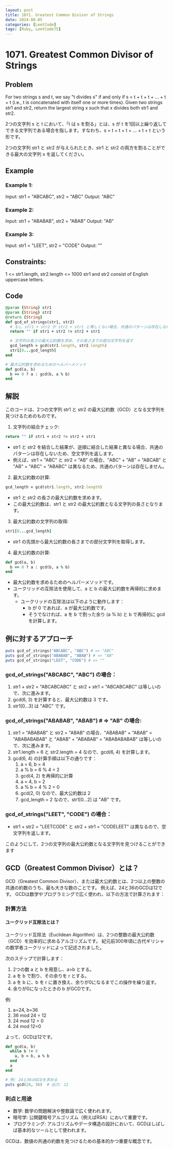 ```yaml
---
layout: post
title: 1071. Greatest Common Divisor of Strings
date: 2024-08-05
categories: [LeetCode]
tags: [Ruby, LeetCode75]
---
```


# 1071. Greatest Common Divisor of Strings

## Problem
For two strings s and t, we say "t divides s" if and only if s = t + t + t + ... + t + t (i.e., t is concatenated with itself one or more times).
Given two strings str1 and str2, return the largest string x such that x divides both str1 and str2.

2つの文字列 s と t において、「t は s を割る」とは、s が t を1回以上繰り返してできる文字列である場合を指します。すなわち、s = t + t + t + ... + t + t という形です。

2つの文字列 str1 と str2 が与えられたとき、str1 と str2 の両方を割ることができる最大の文字列 x を返してください。

## Example
### Example 1:
Input: str1 = "ABCABC", str2 = "ABC"
Output: "ABC"

### Example 2:
Input: str1 = "ABABAB", str2 = "ABAB"
Output: "AB"

### Example 3:
Input: str1 = "LEET", str2 = "CODE"
Output: ""

## Constraints:
1 <= str1.length, str2.length <= 1000
str1 and str2 consist of English uppercase letters.

## Code

```ruby
@param {String} str1
@param {String} str2
@return {String}
def gcd_of_strings(str1, str2)
  # もし str1 + str2 が str2 + str1 と等しくない場合、共通のパターンは存在しない
  return "" if str1 + str2 != str2 + str1

  # 文字列の長さの最大公約数を求め、その長さまでの部分文字列を返す
  gcd_length = gcd(str1.length, str2.length)
  str1[0...gcd_length]
end

# 最大公約数を求めるためのヘルパーメソッド
def gcd(a, b)
  b == 0 ? a : gcd(b, a % b)
end
```

## 解説

このコードは、2つの文字列 str1 と str2 の最大公約数（GCD）となる文字列を見つけるためのものです。

1. 文字列の結合チェック:

```ruby
return "" if str1 + str2 != str2 + str1
```

- str1 と str2 を結合した結果が、逆順に結合した結果と異なる場合、共通のパターンは存在しないため、空文字列を返します。
- 例えば、str1 = "ABC" と str2 = "AB" の場合、"ABC" + "AB" = "ABCAB" と "AB" + "ABC" = "ABABC" は異なるため、共通のパターンは存在しません。

2. 最大公約数の計算:

```ruby
gcd_length = gcd(str1.length, str2.length)
```

- str1 と str2 の長さの最大公約数を求めます。
- この最大公約数は、str1 と str2 の最大公約数となる文字列の長さとなります。

3. 最大公約数の文字列の取得:

```ruby
str1[0...gcd_length]
```

- str1 の先頭から最大公約数の長さまでの部分文字列を取得します。

4. 最大公約数の計算:

```ruby
def gcd(a, b)
  b == 0 ? a : gcd(b, a % b)
end
```

- 最大公約数を求めるためのヘルパーメソッドです。
- ユークリッドの互除法を使用して、a と b の最大公約数を再帰的に求めます。
    - ユークリッドの互除法は以下のように動作します：
        - b が 0 であれば、a が最大公約数です。
        - そうでなければ、a を b で割った余り (a % b) と b で再帰的に gcd を計算します。

## 例に対するアプローチ
```ruby
puts gcd_of_strings("ABCABC", "ABC") # => "ABC"
puts gcd_of_strings("ABABAB", "ABAB") # => "AB"
puts gcd_of_strings("LEET", "CODE") # => ""
```

### gcd_of_strings("ABCABC", "ABC") の場合：
1. str1 + str2 = "ABCABCABC" と str2 + str1 = "ABCABCABC" は等しいので、次に進みます。
2. gcd(6, 3) を計算すると、最大公約数は 3 です。
3. str1[0...3] は "ABC" です。

### gcd_of_strings("ABABAB", "ABAB") # => "AB" の場合:
1. str1 = "ABABAB" と str2 = "ABAB" の場合、"ABABAB" + "ABAB" = "ABABABABAB" と "ABAB" + "ABABAB" = "ABABABABAB" は等しいので、次に進みます。
2. str1.length = 6 と str2.length = 4 なので、gcd(6, 4) を計算します。
3. gcd(6, 4) の計算手順は以下の通りです：
   1. a = 6, b = 4
   2. a % b = 6 % 4 = 2
   3. gcd(4, 2) を再帰的に計算
   4. a = 4, b = 2
   5. a % b = 4 % 2 = 0
   6. gcd(2, 0) なので、最大公約数は 2
   7. gcd_length = 2 なので、str1[0...2] は "AB" です。

### gcd_of_strings("LEET", "CODE") の場合：
- str1 + str2 = "LEETCODE" と str2 + str1 = "CODELEET" は異なるので、空文字列を返します。

このようにして、2つの文字列の最大公約数となる文字列を見つけることができます

## GCD（Greatest Common Divisor）とは？
GCD（Greatest Common Divisor）、または最大公約数とは、2つ以上の整数の共通の約数のうち、最も大きな数のことです。
例えば、24と36のGCDは12です。
GCDは数学やプログラミングで広く使われ、以下の方法で計算されます：

### 計算方法

#### ユークリッド互除法とは？
ユークリッド互除法（Euclidean Algorithm）は、2つの整数の最大公約数（GCD）を効率的に求めるアルゴリズムです。
紀元前300年頃に古代ギリシャの数学者ユークリッドによって記述されました。

次のステップで計算します：
1. 2つの数 a と b を用意し、a>b とする。
2. a を b で割り、その余りを r とする。
3. a を b に、b を r に置き換え、余りが0になるまでこの操作を繰り返す。
4. 余りが0になったときの b がGCDです。

例:
1. a=24, b=36
2. 36 mod 24 = 12
3. 24 mod 12 = 0
4. 24 mod 12=0

よって、GCDは12です。

```ruby
def gcd(a, b)
  while b != 0
    a, b = b, a % b
  end
  a
end

# 例: 24と36のGCDを求める
puts gcd(24, 36)  # 出力: 12
```

### 利点と用途
- 数学: 数学の問題解決や整数論で広く使われます。
- 暗号学: 公開鍵暗号アルゴリズム（例えばRSA）において重要です。
- プログラミング: アルゴリズムやデータ構造の設計において、GCDはしばしば基本的なツールとして使われます。

GCDは、数値の共通の約数を見つけるための基本的かつ重要な概念です。

